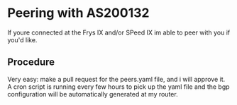 # Peering with AS200132

If youre connected at the Frys IX and/or SPeed IX im able to peer with you if you'd like.

## Procedure

Very easy: make a pull request for the peers.yaml file, and i will approve it. A cron script is running every few hours to pick up the yaml file and the bgp configuration will be automatically generated at my router.

